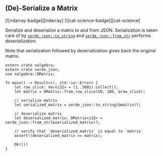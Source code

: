 ## (De)-Serialize a Matrix
[![ndarray-badge]][ndarray] [![cat-science-badge]][cat-science]

Serialize and deserialize a matrix to and from JSON. Serialization is taken care of
by [`serde_json::to_string`] and [`serde_json::from_str`] performs deserialization.

Note that serialization followed by deserialization gives back the original matrix.

```rust,edition2018
extern crate nalgebra;
extern crate serde_json;
use nalgebra::DMatrix;

fn main() -> Result<(), std::io::Error> {
    let row_slice: Vec<i32> = (1..5001).collect();
    let matrix = DMatrix::from_row_slice(50, 100, &row_slice);

    // serialize matrix
    let serialized_matrix = serde_json::to_string(&matrix)?;

    // deserialize matrix
    let deserialized_matrix: DMatrix<i32> = serde_json::from_str(&serialized_matrix)?;

    // verify that `deserialized_matrix` is equal to `matrix`
    assert!(deserialized_matrix == matrix);

    Ok(())
}
```

[`serde_json::to_string`]: https://docs.rs/serde_json/*/serde_json/fn.to_string.html
[`serde_json::from_str`]: https://docs.rs/serde_json/*/serde_json/fn.from_str.html
